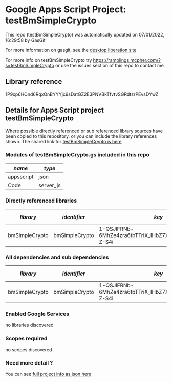 # Google Apps Script Project: testBmSimpleCrypto
This repo (testBmSimpleCrypto) was automatically updated on 07/01/2022, 16:29:58 by GasGit

For more information on gasgit, see the [desktop liberation site](https://ramblings.mcpher.com/drive-sdk-and-github/migrategasgit/ "desktop liberation")

For more info on testBmSimpleCrypto try https://ramblings.mcpher.com/?s=testBmSimpleCrypto or use the issues section of this repo to contact me
## Library reference
1P9xp6HOnd6RqxQnBYYYjc9sDatGZ2E3PNVBkTfvtvSGRdtzrPEvsDYwZ


## Details for Apps Script project testBmSimpleCrypto
Where possible directly referenced or sub referenced library sources have been copied to this repository, or you can include the library references shown. 
The shared link for [testBmSimpleCrypto is here](https://script.google.com/d/1P9xp6HOnd6RqxQnBYYYjc9sDatGZ2E3PNVBkTfvtvSGRdtzrPEvsDYwZ/edit?usp=sharing "open in the GAS IDE")

### Modules of testBmSimpleCrypto.gs included in this repo
*name*|*type*
--- | --- 
appsscript| json
Code| server_js
### Directly referenced libraries
*library*|*identifier*|*key*|*version*|*dev mode*|*source*|
--- | --- | --- | --- | --- | --- 
bmSimpleCrypto| bmSimpleCrypto|1-QSJlFRNb-6MhZe4zra6tbTTriX_IHbZ7X3nNoFfKtlkA3DrbY-Z-S4i|1|no|[here](libraries/bmSimpleCrypto "library source")
### All dependencies and sub dependencies
*library*|*identifier*|*key*|*version*|*dev mode*|*source*|
--- | --- | --- | --- | --- | --- 
bmSimpleCrypto| bmSimpleCrypto|1-QSJlFRNb-6MhZe4zra6tbTTriX_IHbZ7X3nNoFfKtlkA3DrbY-Z-S4i|1|no|[here](libraries/bmSimpleCrypto "library source")
### Enabled Google Services
no libraries discovered
### Scopes required
no scopes discovered
### Need more detail ?
You can see [full project info as json here](info.json)

